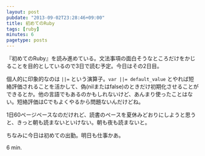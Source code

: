 ```yaml
---
layout: post
pubdate: "2013-09-02T23:28:46+09:00"
title: 初めてのRuby
tags: [ruby]
minutes: 6
pagetype: posts
---
```

『初めてのRuby』を読み進めている。文法事項の面白そうなところだけをかじることを目的としているので3日で読む予定。今日はその2日目。

個人的に印象的なのは `||=` という演算子。`var ||= default_value` とやれば短絡評価されることを活かして、偽(nilまたはfalse)のときだけ初期化させることができるとか。他の言語でもあるのかもしれないけど、あんまり使ったことはない。短絡評価はCでもよくやるから問題ないんだけどね。

1日60ページペースなのだけれど、読書のペースを夏休みどおりにしようと思うと、きっと朝も読まないといけない。朝も夜も読まないと。

ちなみに今日は初めての出勤。明日も仕事かあ。

6 min.
